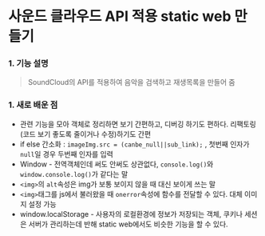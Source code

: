# 사운드 클라우드 API 적용 static web 만들기

### 1. 기능 설명
> SoundCloud의 API를 적용하여 음악을 검색하고 재생목록을 만들어 줌
### 1. 새로 배운 점
 * 관련 기능을 모아 객체로 정리하면 보기 간편하고, 디버깅 하기도 편하다. 리팩토링(코드 보기 좋도록 줄이거나 수정)하기도 간편
 * if else 간소화 : `imageImg.src = (canbe_null||sub_link);` , 첫번째 인자가` null`일 경우 두번째 인자를 입력
 * Window - 전역객체인데 써도 안써도 상관없다, `console.log()`와 `window.console.log()`가 같다는 말
 * `<img>`의 `alt`속성은 img가 보통 보이지 않을 때 대신 보이게 쓰는 말
 * `<img>`태그를 js에서 불러왔을 때 `onerror`속성에 함수를 전달할 수 있다. 대체 이미지 설정 가능
 * window.localStorage  - 사용자의 로컬환경에 정보가 저장되는 객체, 쿠키나 세션은 서버가 관리하는데 반해 static web에서도 비슷한 기능을 할 수 있다.

